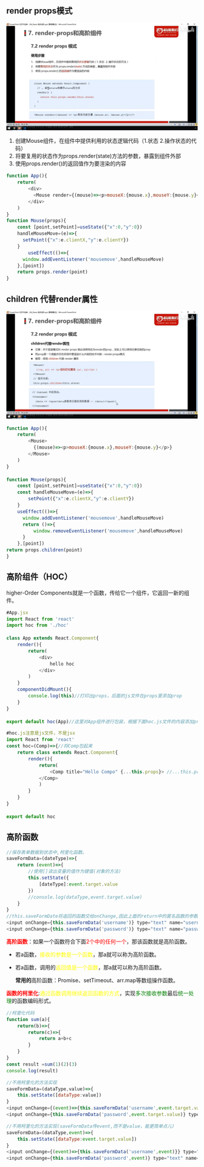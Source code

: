 ## render props模式

![rend-props模式](images/render-props模式.jpg)

1. 创建Mouse组件，在组件中提供利用的状态逻辑代码（1.状态 2.操作状态的代码）
2. 将要复用的状态作为props.render(state)方法的参数，暴露到组件外部
3. 使用props.render()的返回值作为要渲染的内容
```javascript
function App(){
    return(
        <div>
          <Mouse render={(mouse)=><p>mouseX:{mouse.x},mouseY:{mouse.y}</p>}>
        </div>
    )
}
function Mouse(props){
    const [point,setPoint]=useState({"x":0,"y":0})
    handleMouseMove=(e)=>{
      setPoint({"x":e.clientX,"y":e.clientY})
    }
        useEffect(()=>{
      window.addEventListener('mousemove',handleMouseMove)
    },[point])
    return props.render(point)
}
```
## children 代替render属性

![children-render](images/children代替render属性.jpg)

```javascript
function App(){
    return(
        <Mouse>
          {(mouse)=><p>mouseX:{mouse.x},mouseY:{mouse.y}</p>}
        </Mouse>
    )
}

function Mouse(props){
    const [point,setPoint]=useState({"x":0,"y":0})
    const handleMouseMove=(e)=>{
        setPoint({"x":e.clientX,"y":e.clientY})
    }
    useEffect(()=>{
      window.addEventListener('mousemove',handleMouseMove)
      return ()=>{
          window.removeEventListener('mousemove',handleMouseMove)
      }
    },[point])
return props.children(point)
}
```

## 高阶组件（HOC）

higher-Order Components就是一个函数，传给它一个组件，它返回一新的组件。

```javascript
#App.jsx
import React from 'react'
import hoc from './hoc'

class App extends React.Component{
    render(){
        return(
            <div>
                hello hoc
            </div>
        )
    }
    componentDidMount(){
        console.log(this)//打印出props，后面的js文件在props里添加prop
    }
}

export default hoc(App)//这里对App组件进行包装，根据下面hoc.js文件的内容添加prop
```

```javascript
#hoc.js注意是js文件，不是jsx
import React from 'react'
const hoc=(Comp)=>{//将Comp包起来
    return class extends React.Component{
        render(){
            return(
                <Comp title="Hello Compo" {...this.props}> //...this.props将原来的属性放到该位置
            </Comp>
            )
        }
    }
}

export default hoc
```
## 高阶函数
```javascript
//保存表单数据到状态中,柯里化函数。
saveFormData=(dateType)=>{
    return (event)=>{
        //使用[]读出变量的值作为键值(对象的方法)
        this.setState({
            [dateType]:event.target.value
        })
        //console.log(dataType,event.target.value)
    }
}
//this.saveFormDate将返回的函数交给onChange,因此上面的return中的匿名函数的参数是event
<input onChange={this.saveFormData('username')} type="text" name="username" />
<input onChange={this.saveFormData('password')} type="text" name="password" />
```
**<font color=red>高阶函数</font>**：如果一个函数符合下面<font color=red>2个中的任何一个</font>，那该函数就是高阶函数。
- 若a函数，<font color=yellow>接收的参数是一个函数</font>，那a就可以称为高阶函数。
- 若a函数，调用的<font color=yellow>返回值是一个函数</font>，那a就可以称为高阶函数。

  **常用的**高阶函数：Promise、setTimeout、arr.map等数组操作函数。

**<font color=red>函数的柯里化</font>**:<font color=yellow>通过函数调用继续返回函数的方式</font>，实现<font color=green>多次接收参数</font>最后<font color=green>统一处理</font>的函数编码形式。
```javascript
//柯里化代码
function sum(a){
    return(b)=>{
        return(c)=>{
            return a+b+c
        }
    }
}
const result =sum(1)(2)(3)
console.log(result)
```
```javascript
//不用柯里化的方法实现
saveFormData=(dataType,value)=>{
    this.setState([dataType:value])
}
<input onChange={(event)=>{this.saveFormData('username',event.target.value)}} type="text" name="username"/>
<input onChange={this.saveFormData('password',event.target.value)} type="text" name="password" />
```
```javascript
//不用柯里化的方法实现(saveFormData传event,而不是value，能更简单点儿)
saveFormData=(dataType,event)=>{
    this.setState([dataType:event.target.value])
}
<input onChange={(event)=>{this.saveFormData('username',event)}} type="text" name="username"/>
<input onChange={this.saveFormData('password',event)} type="text" name="password" />
```